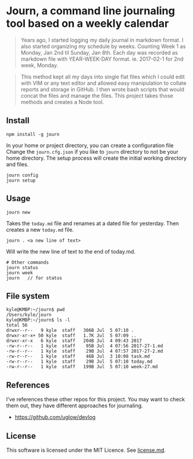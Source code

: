 # Journ, a command line journaling tool based on a weekly calendar

> Years ago, I started logging my daily journal in markdown format. I also started
organizing my schedule by weeks. Counting Week 1 as Monday, Jan 2nd til Sunday,
Jan 8th. Each day was recorded as markdown file with YEAR-WEEK-DAY format.
ie. 2017-02-1 for 2nd week, Monday.

> This method kept all my days into single flat files which I could edit with VIM
or any text editor and allowed easy manipulation to collate reports and storage
in GitHub. I then wrote bash scripts that would concat the files and manage the
files. This project takes those methods and creates a Node tool.

## Install
```
npm install -g journ
```

In your home or project directory, you can create a configuration file
Change the `journ.cfg.json` if you like to `journ` directory to not be your home directory.
The setup process will create the initial working directory and files.

```
journ config
journ setup
```

## Usage
```
journ new
```

Takes the `today.md` file and renames at a dated file for yesterday. Then
creates a new  `today.md` file.

```
journ . <a new line of text>
```
Will write the new line of text to the end of today.md.


```
# Other commands
journ status
journ week
journ   // for status
```

## File system
```
kyle@KMBP:~/journ$ pwd
/Users/kyle/journ
kyle@KMBP:~/journ$ ls -l
total 56
drwxr--r--   9 kyle  staff   306B Jul  5 07:10 .
drwxr-xr-x+ 50 kyle  staff   1.7K Jul  5 07:09 ..
drwxr-xr-x   6 kyle  staff   204B Jul  4 09:43 2017
-rw-r--r--   1 kyle  staff    95B Jul  4 07:56 2017-27-1.md
-rw-r--r--   1 kyle  staff    29B Jul  4 07:57 2017-27-2.md
-rw-r--r--   1 kyle  staff    46B Jul  3 10:08 task.md
-rw-r--r--   1 kyle  staff    29B Jul  5 07:10 today.md
-rw-r--r--   1 kyle  staff   199B Jul  5 07:10 week-27.md
```

## References
I've references these other repos for this project. You may want to check them out, they have
different approaches for journaling.

* https://github.com/uglow/devlog

## License
This software is licensed under the MIT Licence. See [license.md](license.md).
